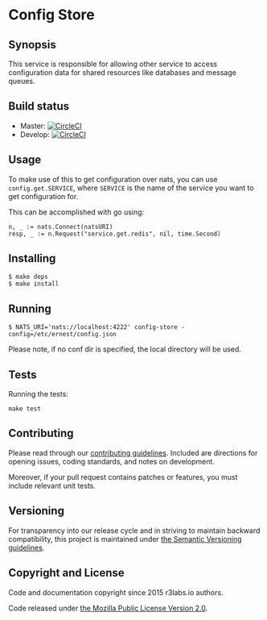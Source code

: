 # Config Store

## Synopsis

This service is responsible for allowing other service to access configuration data for shared resources like databases and message queues.

## Build status

* Master: [![CircleCI](https://circleci.com/gh/ErnestIO/config-store/tree/master.svg?style=svg)](https://circleci.com/gh/ErnestIO/config-store/tree/master)
* Develop: [![CircleCI](https://circleci.com/gh/ErnestIO/config-store/tree/develop.svg?style=svg)](https://circleci.com/gh/ErnestIO/config-store/tree/develop)


## Usage

To make use of this to get configuration over nats, you can use `config.get.SERVICE`, where `SERVICE` is the name of the service you want to get configuration for.

This can be accomplished with go using:

```
n, _ := nats.Connect(natsURI)
resp, _ := n.Request("service.get.redis", nil, time.Second)
```

## Installing

```
$ make deps
$ make install
```

## Running

```
$ NATS_URI='nats://localhost:4222' config-store -config=/etc/ernest/config.json
```
Please note, if no conf dir is specified, the local directory will be used.


## Tests

Running the tests:
```
make test
```

## Contributing

Please read through our
[contributing guidelines](CONTRIBUTING.md).
Included are directions for opening issues, coding standards, and notes on
development.

Moreover, if your pull request contains patches or features, you must include
relevant unit tests.

## Versioning

For transparency into our release cycle and in striving to maintain backward
compatibility, this project is maintained under [the Semantic Versioning guidelines](http://semver.org/).

## Copyright and License

Code and documentation copyright since 2015 r3labs.io authors.

Code released under
[the Mozilla Public License Version 2.0](LICENSE).
